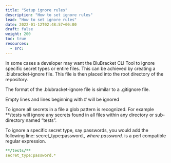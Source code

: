 ```yaml
---
title: "Setup ignore rules"
description: "How to set ignore rules"
lead: "How to set ignore rules"
date: 2022-01-12T02:48:57+00:00
draft: false
weight: 200
toc: true
resources:
  - src:
---
```


In some cases a developer may want the BluBracket CLI Tool to ignore specific secret types or entire files. This can be achieved by creating a .blubracket-ignore file. This file is then placed into the root directory of the repository.

The format of the .blubracket-ignore file is similar to a .gitignore file.

Empty lines and lines beginning with # will be ignored

To ignore all secrets in a file a glob pattern is recognized. For example **/tests will ignore any secrets found in all files within any directory or sub-directory named “tests”.

To ignore a specific secret type, say passwords, you would add the following line: secret_type:password.*, where password.* is a perl compatible regular expression.

```yaml
**/tests/**
secret_type:password.*
```
